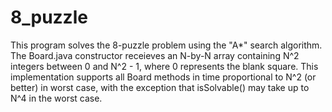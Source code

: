 # 8_puzzle

This program solves the 8-puzzle problem using the "A*" search algorithm. The Board.java constructor receieves an N-by-N array containing N^2 integers between 0 and N^2 - 1, where 0 represents the blank square. This implementation supports all Board methods in time proportional to N^2 (or better) in worst case, with the exception that isSolvable() may take up to N^4 in the worst case.
